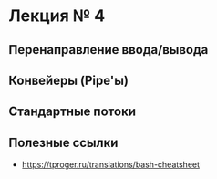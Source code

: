 # Лекция № 4

## Перенаправление ввода/вывода

## Конвейеры (Pipe'ы)

## Стандартные потоки

## Полезные ссылки

- https://tproger.ru/translations/bash-cheatsheet
